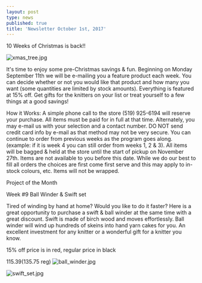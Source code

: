 ```yaml
---
layout: post
type: news
published: true
title: 'Newsletter October 1st, 2017'
---
```

10 Weeks of Christmas is back!!

![xmas_tree.jpg]({{site.baseurl}}/news/img/xmas_tree.jpg)

It's time to enjoy some pre-Christmas savings & fun.
Beginning on Monday September 11th we will be e-mailing you a feature product each week.
You can decide whether or not you would like that product and how many you want (some quantities are limited by stock amounts).
Everything is featured at 15% off. 
Get gifts for the knitters on your list or treat yourself to a few things at a good savings!

How it Works:
A simple phone call to the store (519) 925-6194 will reserve your purchase. All items must be paid for in full at that time. Alternately, you may e-mail us with your selection and a contact number. DO NOT send credit card info by e-mail as that method may not be very secure.
You can continue to order from previous weeks as the program goes along. (example: if it is week 4 you can still order from weeks 1, 2 & 3).
All items will be bagged & held at the store until the start of pickup on November 27th.
Items are not available to you before this date.
While we do our best to fill all orders the choices are first come first serve
and this may apply to in-stock colours, etc.
Items will not be wrapped.

Project of the Month

Week #9
Ball Winder & Swift set

Tired of winding by hand at home? Would you like to do it faster?  Here is a great opportunity to purchase a swift & ball winder at the same time with a great discount. Swift is made of birch wood and moves effortlessly. Ball winder will wind up hundreds of skeins into hand yarn cakes for you. An excellent investment for any knitter or a wonderful gift for a knitter you know.

15% off price is in red, regular price in black

$115.39   ($135.75 reg)
![ball_winder.jpg]({{site.baseurl}}/news/img/ball_winder.jpg)

![swift_set.jpg]({{site.baseurl}}/news/img/swift_set.jpg)
 
